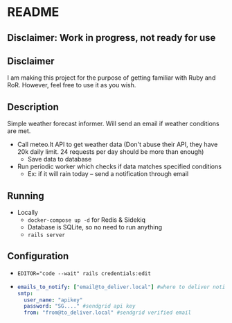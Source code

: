 # README

## Disclaimer: Work in progress, not ready for use

## Disclaimer
I am making this project for the purpose of getting familiar with Ruby and RoR. 
However, feel free to use it as you wish.

## Description
Simple weather forecast informer. Will send an email if weather conditions are met.

- Call meteo.lt API to get weather data (Don't abuse their API, they have 20k daily limit. 24 requests per day should be more than enough)
  - Save data to database
- Run periodic worker which checks if data matches specified conditions
  - Ex: if it will rain today – send a notification through email

## Running
- Locally
  - `docker-compose up -d` for Redis & Sidekiq
  - Database is SQLite, so no need to run anything
  - `rails server`

## Configuration
- `EDITOR="code --wait" rails credentials:edit`
- ```yml
  emails_to_notify: ["email@to_deliver.local"] #where to deliver notifications
  smtp: 
    user_name: "apikey"
    password: "SG...." #sendgrid api key
    from: "from@to_deliver.local" #sendgrid verified email
  ```